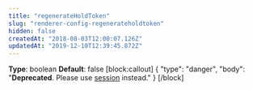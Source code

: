 ```yaml
---
title: "regenerateHoldToken"
slug: "renderer-config-regenerateholdtoken"
hidden: false
createdAt: "2018-08-03T12:00:07.126Z"
updatedAt: "2019-12-10T12:39:45.872Z"
---
```

**Type**: boolean
**Default**: false
[block:callout]
{
  &quot;type&quot;: &quot;danger&quot;,
  &quot;body&quot;: &quot;**Deprecated**. Please use [session](renderer-config-session) instead.&quot;
}
[/block]

